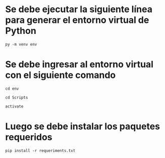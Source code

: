 # Se debe ejecutar la siguiente línea para generar el entorno virtual de Python
```
py -m venv env
```

# Se debe ingresar al entorno virtual con el siguiente comando
```
cd env
```

```
cd Scripts
```

```
activate
```

# Luego se debe instalar los paquetes requeridos

```
pip install -r requeriments.txt
```

# 